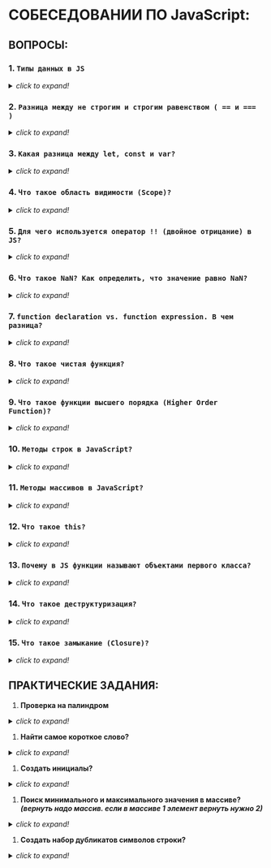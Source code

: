 # СОБЕСЕДОВАНИИ ПО JavaScript:

## ВОПРОСЫ:

### 1. `Типы данных в JS`
<details><summary><i><h7>click to expand!</h7></i></summary>

  1. **string**
  1. **number**
  1. **bigint** _(bigint введен, чтобы дать разрабам работать с числами произвольной длины. индикатор бигинта `n` в конце числа)_
  1. **boolean**
  1. **symbol** _(уникальный идентификатор)_
  1. **object**
  1. **null**  _(это отдельный тип, НО если проверить через оператор **typeof** получим в консоле **object**. Это ошибка которая сложилась исторически, об этом важно упамянуть)_
  1. **undefined**

#### Дополнительный вопрос: В чем разница между **`null`** и **`undefined`**? _(Оба значения показывают отсутствующие данные)_

  `undefined` - это значение поумолчанию для:
  * переменной, которая еще не определена
  * функции, которая ничего не возвращает явно
  * не существующего свойства объекта

  `null` - это явное задание отсутствующего значения. Т.е. разраб самостоятельно определяет отсутствие каких либо данных

</details>

### 2. `Разница между не строгим и строгим равенством ( == и === )`
<details><summary><i><h7>click to expand!</h7></i></summary>

```JavaScript
  1 == '1' // true // не строгое - просто сравнивает значения
  1 === '1' // false // строгое - дополнительно сравнивает их тип данных
```

#### Дополнительный вопрос:
  * что вернет **null == undefined**? _(вернет true)_
  * что вернет **null === undefined**? _(вернет false)_

</details>

### 3. `Какая разница между let, const и var?`
<details><summary><i><h7>click to expand!</h7></i></summary>

1. Переменная объявленная через **var** всплывает. Если мы обратимся к переменной до ее инициализации, то получим **undefined**. В случае с **let** и **const** мы увидим ошибки
2. Разные области видимости. У **let** и **const** область видимости ограничена блоком, а не функцией _(объявил в {} там и бедет доступна + на всех вложенных уровнях)_. Переменная объявленная через **var** такую область игнорирует и может быть доступна за ее пределами
3. Переменная объявленная черезе **const** становится константой и ее невозможно переопределить, но это не точно _(см. вопрос с подвохом)_.

#### Дополнительный вопрос: Можно ли изменить значение определенное через `const`?

**Кратки ответ:** ДА, можно! _(как бы это парадоксально не звучало)_

**Развернутый ответ:** С появление ES6 определять различные значения стало возможно благодаря **let** и **const**.
* **let** по сути унаследовал функциональность **var** _(не в даваяс в детали)_
* **const** - константа, при попытке переопределить происходит ошибка. **_НО_** это не значит что константу нельзя изменить😁. В константу присваивается значение и это значение действительно нельзя переписать, однако, если речь идет об объекте то его свойства и методы могут быть изменены. А переназначение объекта константе, по прежнему будет вызывать ошибку. Это происходит потому что в константу записывается не значение, а ссылка на объект, сам же объект хранится в областе оперативной памяти, где мы можем изменять все что угодно, сохраняя при этом ссылку, которую использует константа.

</details>




### 4. `Что такое область видимости (Scope)?`
<details><summary><i><h7>click to expand!</h7></i></summary>

Место откуда мы имеем доступ к переменным или функциям. Есть 3 типа областей видимости:
 * **Глобальная** - переменные и функции объявленные в данной области, становятся глобальными, появляются в глобальной области имен и доступны из любого места в коде
 * **Функциональная _(локальная)_** - переменные и функции объявленные внутри функции, доступны только этой функции и всем вложенным в нее функциям. За ее пределами, при обращение к переменной мы получаем ошибку
 * **Блочная _(появилась начиная с ES6)_** - для переменных **let** & **const**. Такая область видимости находится внутри фигурных скобок _(блока)_, даже если это **if** / **else**. Переменные объявленные через **var** на такую область не реагируют

По сути это набор правил, по которым ищутся переменные. Сначала ищет в локальной, далее во внешней области и т.д. пока не дойдет до глобальной.

</details>

### 5. `Для чего используется оператор !! (двойное отрицание) в JS?`
<details><summary><i><h7>click to expand!</h7></i></summary>

**`!!`** используется для приведения значения, которое находится справа от него, к логическому типу. На выходе мы получем **true** или **false**.
```JavaScript
console.log(!!null);      // false
console.log(!!undefined); // false
console.log(!!'');        // false
console.log(!!0);         // false
console.log(!!'str');     // true
console.log(!!100);       // true
console.log(!!{});        // true
console.log(!![]);        // true
```

#### Дополнительный вопрос: Как еще можно привести типы к логическому значению?
Объект **Boolean**
```JavaScript
console.log(Boolean('str')); // true
```

</details>

### 6. `Что такое NaN? Как определить, что значение равно NaN?`
<details><summary><i><h7>click to expand!</h7></i></summary>

`NaN` расшифровывается как **Not a Number** или значение представляющее не число. Это не настраиваемое и незаписываемое свойство глобального объекта, получается когда математическая функция сработала не верно. _(Например, при округлении числа в parseInt попадет не число, а строка)_

Особенностью **NaN** можно назвать то, что это значение не равно любому другому, включая себя. Стандартные методы сравнения не сработают. Что бы проверить является ли значение _не числом_ используют **isNaN(то что проверяем)**

```JavaScript
console.log(parseInt('test'));  // NaN
console.log(Math.sqrt(-1));     // NaN

console.log(NaN === NaN);       // false
console.log(NaN == NaN);        // false
console.log(isNaN(NaN));        // true
```

</details>

### 7. `function declaration vs. function expression. В чем разница?`
<details><summary><i><h7>click to expand!</h7></i></summary>

  * **function declaration** - функция созданная в основном потоке документа
  * **function expression** - это когда созданная функция присваивается в переменную _(Объявление функции в контексте какого-либо присваивания)_

  **Основное отличие:** function declaration создается интерпритатором до выполнения кода, т.е. ее можно вызвать до ее объявления и не будет ошибки

  Пример:
```JavaScript
  // Execution
  sum(1,2) // 3
  multipl(1,2) // error

  // function declaration
  function sum(a,b){
    return a+b;
  }

  // function expression
  var multipl = function(a,b){
    return a*b;
  }
```

</details>


### 8. `Что такое чистая функция?`
<details><summary><i><h7>click to expand!</h7></i></summary>

Это одна из концепций функционального программирования. Она должна удовлетворять двум условиям:
1. В ней не должно быть побочных эффектов _(**побочные эффекты:** видоизменение входных параметров, http запросы и dom запросы, изменение в файловой системе, а так же вывод на экран)_
2. Каждый раз она возвращает одинаковый результат, когда вызывается с тем же набором аргументов

Пример _(самый простейший)_:
```JavaScript
// Pure function
const add = (x, y) => x + y;
add(4, 4); // 8

// Not a Pure function (has dependency on external value)
// Зависит от внешней переменной, при передаче одного и того же аргумента, потенциально, может возвращать разные результаты
let x = 4;
const add = (y) => x += y;
add(4); // 8
```

</details>

### 9. `Что такое функции высшего порядка (Higher Order Function)?`
<details><summary><i><h7>click to expand!</h7></i></summary>

Многие на этом вопросе сыпятся, но там не трудно😁

**HOF** - это функии которые возвращают другие функции или принемает другую функцию в качестве аргумента.

Пример **HOF**  из нативного **JS**:
  * map
  * filter
  * forEach
  * reduce
  * и так далее

Они в качестве аргумента принемают другую функцию и в последующем применяют ее к каждому элементу массива.

</details>

### 10. `Методы строк в JavaScript?`
<details><summary><i><h7>click to expand!</h7></i></summary>

Не надо перечислять все... просто значть часть хотя бы
```JavaScript
const str = 'Hi, my name is Jack!';

str.length;                   // 20
str.chatAt(1);                // i (отсчет начинается с 0, а не с 1, поэтому и вернул i)
str.toUpperCase();            // сделает все капсом
str.toLocaleLowerCase();      // сделает все в нижнем регистре
str.indexOf(',');             // 2 (вернет индекс символа если найдет. -1 если не найдет)
str.lastIndexOf(',');         // 16 (вернет индекс последнего найденого символа если найдет. -1 если не найдет)
str.replace('Jack', 'Bob');   // 'Hi, my name is Bob!'
'   Hello!   '.trim();        // 'Hello!'
//далее методы извлечения подстроки из строки. разница в скобках описана
str.slice(0,3);               // 'Hi,' (как substring, но может принимать отрицательные значения)
str.substr(0,6);              // 'Hi, my' (второй параметр это не конечный индекс, а длина вырезаемых символов)
str.substring(0,6);           // 'Hi, my' (не может принимать отрицательное значение)
```

#### Дополнительный вопрос: Чем отличаются **toLowerCase** от **toLocaleLowerCase**?
**toLocaleLowerCase** учитывает локализацию. В большинстве случаев, с большинством языков, они будут производить аналогичный вывод, но некоторые языки будут вести себя по-разному

</details>

### 11. `Методы массивов в JavaScript?`
<details><summary><i><h7>click to expand!</h7></i></summary>

Не надо перечислять все... просто значть часть хотя бы.

```JavaScript
const arr = ['Tommy', 'Arthur', 'John'];

arr.length;                 // 3
arr.concat(['Finn']);       // ['Tommy', 'Arthur', 'John', 'Finn'] - объединяет массивы в один. исходный не изменяет, возвращает НОВЫЙ массив
arr.splice(1, 1, 'Finn');   // ['Tommy', Finn', 'John'] - универсальный метод для добавления, удаления, замены, объединения (определяется переданными аргументами). ИЗМЕНЯЕТ исходный массив
arr.splice(0, 1);           // ['Finn', 'John'] - универсальный метод для добавления, удаления, замены, объединения (определяется переданными аргументами)
arr.toString();             // 'Tommy,Arthur,John' - переводит массив в строку
arr.join('-');              // 'Tommy-Arthur-John-Finn' - как toString переводит массив в строку + можно передать символ для разделения
// добавление удаление элементов массива (ИЗМЕНЯЮТ исходный массив)
arr.push('Finn');           // 4 - ['Tommy', 'Arthur', 'John', 'Finn'] - добавляет элементы в конец. возвращает обновленную длину массива
arr.pop();                  // 'Finn' - ['Tommy', 'Arthur', 'John'] - ничего не принемает. извлекает элемент с конца
arr.unshift('Finn');        // 4 - ['Finn','Tommy', 'Arthur', 'John'] - добавляет элементы в начало. возвращает обновленную длину массива
arr.shift();                // 'Finn' - ['Tommy', 'Arthur', 'John'] - ничего не принемает. извлекает элемент с начала

```
Оговорка, нужно чтоб не забыли перечислить эти:
  * map
  * filter
  * forEach
  * reduce
  * every
  * some

#### П: Разница между .forEach() и .map() ?
Оба можно применять к массивам, чтобы перебирать их элементы и каждому из элементов применять переданную функцию.
**Ключевое отличие:**
  * Метод .forEach() перебирает массив и ничего не возвращает, а .map() перебирая массив формерует и возвращает новый массив, полученный при выполнении функции _(результирующий массив можно присвоить в переменную и использовать дальше)_
  * Оба не изменяют исходный массив к которому применяются. Что бы получить результат работы .forEach(), в глобальной или функциональной области можно применить переменную и результат работы присваивать в эту переменную внутри метода

Пример для понимания:
```JavaScript
const arr = [1,2,3,4,5];
const plusTwo = x => x+2;
let newArr3 = [];

// result of .forEach()
const newArr1 = arr.forEach(el => newArr3.push(plusTwo(el)));

// result of .map()
const newArr2 = arr.map(el => plusTwo(el));

console.log(newArr1); // undefined
console.log(newArr2); // [3,4,5,6,7]
console.log(newArr3); // [3,4,5,6,7]
```

</details>



### 12. `Что такое this?`
<details><summary><i><h7>click to expand!</h7></i></summary>

Это контекст вызова или ссылка на значение объекта, который в данный момент выполняет или вызывает функцию.
Это может быть:
  * Глобальный объект
  * Объявленный объект
  * Объект события

**_this_** меняется в зависимости от контекста выполнения. Из-за такой неопределенности переодически возникает такая проблема, как потеря функией контекста вызова _(что бы это исправить можно юзать один из трех методов: `.call()`, `.apply()` или `.bind()` )_

#### Дополнительный вопрос: Разница между `.call()`, `.apply()` и `.bind()`?

Периодически во время имплементации логики функции, внутри нее может использоваться ключевое слово **_this_**. Оно определяет контекст вызова этой функции.
Но если кто-то сделал ошибку в своем 💩коде или в следствии запутанности 💩кода может произойти ситуация, когда значение **_this_** функции изменяется - это называется **потеря контекста**. Чтобы такой фигни не было и чтобы строго определить контекст вызова юзают `.call()`, `.apply()` или `.bind()`

Каждый из этих методов первым аргументом принемает контект вызова. Разница между `.call()` и `.apply()` в том, как передаются аргументы внутри функции (в .call() через запятую пишут, в .apply() в виде массива).

Отличие `.call()` и `.apply()` от `.bind()` в том, что `.call()` и `.apply()` вызываются на месте (в момент, когда их применяют. Результат получаем сразу же), в то время как `.bind()` создает функцию обертку, которую можно присвоить в переменную и затем вызвать в любом нужном месте приложения.

Пример:
```JavaScript
// function with a context
function showName(firstPart, lastPart) {
  console.log(`${this[firstPart]} ${this[lastPart]}`)
}

const user = {
  firstName: 'Ivan',
  lastName: 'Ivanov',
}

showName.call(user, 'firstName', 'lastName');     // Ivan Ivanov
showName.apply(user, ['firstName', 'lastName']);  // Ivan Ivanov

const newShowName = showName.bind(user, 'firstName', 'lastName');
newShowName();                                    // Ivan Ivanov
```

</details>

### 13. `Почему в JS функции называют объектами первого класса?`
<details><summary><i><h7>click to expand!</h7></i></summary>

в JS любые типы данных ведут себя как объекты. Даже если мы говорим о примитивах _(строка, число)_, у каждого из нихз есть набор методов, которые можно использовать.

Функции в этом плане не являются исключением, и обрабатываются они как и любое другое значение. Их можно присвоить в переменную, функция может быть свойством объекта _(в этом случае она уже будет называться **МЕТОДОМ**)_, так же ее можно передать в другую функцию в виде аргумента или вернуть из функции. Отличием функции от других типов в JS является то, что ее можно вызвать и получить результат выполнения

</details>

### 14. `Что такое деструктуризация?`
<details><summary><i><h7>click to expand!</h7></i></summary>

Деструктуризация просто подразумевает разбивку сложной структуры на простые части. В JavaScript, такая сложная структура обычно является объектом или массивом. Используя синтаксис деструктуризации, можно выделить маленькие фрагменты из массивов или объектов. Такой синтаксис может быть использован для объявления переменных или их назначения. Также можно управлять вложенными структурами, используя уже синтаксис вложенной деструктуризации.

Пример:
```JavaScript
const people = ['Jack','Max','Leo'];

//ES5
var jack = people[0];
var max = people[1];
var leo = people[2];

//ES6
const [jack, max, leo] = people;
```

</details>


### 15. `Что такое замыкание (Closure)?`
<details><summary><i><h7>click to expand!</h7></i></summary>

Супер-часто задаваемый вопрос который трудно понять и объяснить на начальных этапах.

При создании функции и использовании в нутри нее переменных, эти переменные доступны только локально внутри функции. Снаружи мы не можем получить к ним доступ. На хранение таких переменных _(аргументов тоже)_ выделяется определенная память и, когда функция заканчивает свое выполнение эта память очищается, таким образом эти переменные больше нигде не существуют. _Описанная логика это функция **sayHi** в примере._

Но если внутри одной функции создать вторую, то вложенная функция получит доступ к переменным, которые были объявлены во внешней функции. Такой механиз и называется `замыканием`, т.е. вложенная функция замыкает на себе переменные и аргументы внешней функции. _Чтобы создать замыкание вложенную функцию нужно вернуть как в примере **createPhrase**._ Таким образом при отработке внешней функции возвращается внутренняя, которая замыкается на значение внешней и не дает памяти очиститься.

Как вариант можно вызвать функцию **createPhrase** и передать ей строку приветствия, результат присвоить в константу **sayHi**, которая по сути является внутренней функцией замкнувшей на себе строку HELLO. И если вызвать ее с аргументом 'Ivan', то на выходе получаем строку приветствия.

Пример:
```JavaScript
const sayHi = name => {
  const greeting = 'Hello, my name is';
  return `${greeting} ${name}!`
};

console.log(greeting);    // RefereceError: greeting is not defined
sayHi('Jack');            // 'Hello, my name is Jack!'

// Closure
const createPhrase = greeting => {
  return name => `${greeting} ${name}!`
};

const sayHi = createPhrase ('Hello');
console.log(sayHi('Ivan'));    // 'Hello Ivan!'
```

</details>


## ПРАКТИЧЕСКИЕ ЗАДАНИЯ:

1. **Проверка на палиндром**
<details><summary><i><h7>click to expand!</h7></i></summary>

```JavaScript
// Base lvl
function isPalindrome(string) {
  var arr = string.split('');
  var reversArr = arr.reverse();
  var resString = reversArr.join('');
  var res = string === resString;
  return res
}

// Advanced lvl
function isPalindrome(str) {
  return str === str.split('')
                    .reverse()
                    .join('');
}

// ES6 lvl
const isPalindrome = string => str === str.split('').reverse().join('');
```

</details>

1. **Найти самое короткое слово?**
<details><summary><i><h7>click to expand!</h7></i></summary>

```JavaScript
// Base lvl
function findShort(string) {
  var wordsArr = string.split(' ');
  var sortedWordsArr = wordsArr.sort(function(a,b) {
    return a.lenght - b.lenght;
  });
  return sortedWordsArr[0]
}

// Advanced lvl
function findShort(string) {
  return string.split(' ')
               .sort(function(a,b) { return a.lenght - b.lenght;
               })
               [0];
}

// ES6 lvl
const = findShort = string => string.split(' ').sort((a,b) => a.lenght - b.lenght)[0];
```

</details>

1. **Создать инициалы?**
<details><summary><i><h7>click to expand!</h7></i></summary>

```JavaScript
// Base lvl
function toInitials(name) {
  var nameArr = name.split(' ');
  var firstLettersArr = nameArr.map(function(el) {
    return el.slice(0,1).toUpperCase()+'.'
  });
  var initials = firstLettersArr.join('');
  return initials;
}

// Advanced lvl
function toInitials(name) {
  return name.split(' ')
             .map(function(el) {
               return el.slice(0,1).toUpperCase()+'.'
             })
             .join('');
}

// ES6 lvl
const toInitials = name => name.split(' ').map(el => `${el.slice(0,1).toUpperCase()}.`).join('');
```

</details>

1. **Поиск минимального и максимального значения в массиве? _(вернуть надо массив. если в массиве 1 элемент вернуть нужно 2)_**
<details><summary><i><h7>click to expand!</h7></i></summary>

```JavaScript
// Пример:
minMax([2,9,10,25,47,4,1]);   // [7,47]
minMax([2,1]);                // [1,2]
minMax([1]);                  // [1,1]

// Base lvl
function minMax(arr) {
  var res = [];
  var minVal = Math.min.apply(null,arr);
  var maxVal = Math.max.apply(null,arr);
  return res.push(minVal,maxVal);
}

// Advanced lvl
function minMax(arr) {
  return [Math.min.apply(null,arr), Math.max.apply(null,arr)];
}

// ES6 lvl
const minMax = arr => [Math.min(...arr), Math.max(...arr)];
```

</details>

1. **Создать набор дубликатов символов строки?**
<details><summary><i><h7>click to expand!</h7></i></summary>

```JavaScript
// Пример:
accum('abcd');  // 'A-Bb-Ccc-Dddd'
accum('cwAt');  // 'C-Ww-Aaa-Tttt'

// Base lvl
function accum (str) {
  var arr = str.toUpperCase().split('');
  var repeatArr = arr.map(function(el,i) {
    return el += el.repeat(i).toLowerCase();
  });
  var resString = repeatArr.join('-');
  return resString;
};

// Advanced lvl
function accum (str) {
  return str.toUpperCase().split('').map(
    function(el,i) {
      return el += el.repeat(i).toLowerCase();
    }
  ).join('-');
};

// ES6 lvl
const accum = str => str.toUpperCase()
                        .split('')
                        .map((el,i) => `${el.repeat(i).toLowerCase()}`)
                        .join('-');
```

</details>